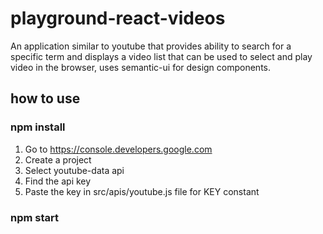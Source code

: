 # playground-react-videos
  An application similar to youtube that provides ability to search for a specific term and displays a video list that can be     used to select and play video in the browser, uses semantic-ui for design components.
  

## how to use
### npm install
   1. Go to https://console.developers.google.com
   2. Create a project
   3. Select youtube-data api
   4. Find the api key
   5. Paste the key in src/apis/youtube.js file for KEY constant
   
### npm start 
